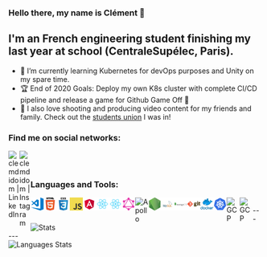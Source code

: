### Hello there, my name is Clément 🤗

## I'm an French engineering student finishing my last year at school (CentraleSupélec, Paris).

- 🌱 I’m currently learning Kubernetes for devOps purposes and Unity on my spare time.
- 🏆 End of 2020 Goals: Deploy my own K8s cluster with complete CI/CD pipeline and release a game for Github Game Off 👾
- 🎥 I also love shooting and producing video content for my friends and family. Check out the [students union][hyris] I was in!

### Find me on social networks:

[<img align="left" alt="clemdidom | LinkedIn" width="22px" src="https://cdn.jsdelivr.net/npm/simple-icons@v3/icons/linkedin.svg" />][linkedin]
[<img align="left" alt="clemdidom | Instagram" width="22px" src="https://cdn.jsdelivr.net/npm/simple-icons@v3/icons/instagram.svg" />][instagram]

<br />

<!--START_SECTION:activity-->

<br />

### Languages and Tools:

<img align="left" alt="Visual Studio Code" width="26px" src="https://raw.githubusercontent.com/github/explore/80688e429a7d4ef2fca1e82350fe8e3517d3494d/topics/visual-studio-code/visual-studio-code.png" />
<img align="left" alt="HTML5" width="26px" src="https://raw.githubusercontent.com/github/explore/80688e429a7d4ef2fca1e82350fe8e3517d3494d/topics/html/html.png" />
<img align="left" alt="CSS3" width="26px" src="https://raw.githubusercontent.com/github/explore/80688e429a7d4ef2fca1e82350fe8e3517d3494d/topics/css/css.png" />
<img align="left" alt="JavaScript" width="26px" src="https://raw.githubusercontent.com/github/explore/80688e429a7d4ef2fca1e82350fe8e3517d3494d/topics/javascript/javascript.png" />
<img align="left" alt="Angular" width="26px" src="https://raw.githubusercontent.com/github/explore/80688e429a7d4ef2fca1e82350fe8e3517d3494d/topics/angular/angular.png" />
<img align="left" alt="React" width="26px" src="https://raw.githubusercontent.com/github/explore/80688e429a7d4ef2fca1e82350fe8e3517d3494d/topics/react/react.png" />
<img align="left" alt="React-Native" width="26px" src="https://raw.githubusercontent.com/github/explore/80688e429a7d4ef2fca1e82350fe8e3517d3494d/topics/react-native/react-native.png" />
<img align="left" alt="GraphQL" width="26px" src="https://raw.githubusercontent.com/github/explore/80688e429a7d4ef2fca1e82350fe8e3517d3494d/topics/graphql/graphql.png" />
<img align="left" alt="Apollo" width="26px" src="https://avatars2.githubusercontent.com/u/17189275?s=200&v=4" />
<img align="left" alt="Node.js" width="26px" src="https://raw.githubusercontent.com/github/explore/80688e429a7d4ef2fca1e82350fe8e3517d3494d/topics/nodejs/nodejs.png" />
<img align="left" alt="MySQL" width="26px" src="https://raw.githubusercontent.com/github/explore/80688e429a7d4ef2fca1e82350fe8e3517d3494d/topics/mysql/mysql.png" />
<img align="left" alt="MongoDB" width="26px" src="https://raw.githubusercontent.com/github/explore/80688e429a7d4ef2fca1e82350fe8e3517d3494d/topics/mongodb/mongodb.png" />
<img align="left" alt="Git" width="26px" src="https://raw.githubusercontent.com/github/explore/80688e429a7d4ef2fca1e82350fe8e3517d3494d/topics/git/git.png" />
<img align="left" alt="Docker" width="26px" src="https://raw.githubusercontent.com/github/explore/80688e429a7d4ef2fca1e82350fe8e3517d3494d/topics/docker/docker.png" />
<img align="left" alt="Kubernetes" width="26px" src="https://raw.githubusercontent.com/github/explore/80688e429a7d4ef2fca1e82350fe8e3517d3494d/topics/kubernetes/kubernetes.png" />
<img align="left" alt="GCP" width="26px" src="https://cdn.jsdelivr.net/npm/simple-icons@v3/icons/googlecloud.svg" />
<img align="left" alt="GCP" width="26px" src="https://cdn.jsdelivr.net/npm/simple-icons@v3/icons/amazonaws.svg" />

<br />
---
<br />

<img align="left" alt="Stats" src="https://github-readme-stats.vercel.app/api?username=Clemsazert&show_icons=true&hide_border=true&count_private=true&theme=tokyonight" />

<br />
---
<br />

<img align="left" alt="Languages Stats" src="https://github-readme-stats.vercel.app/api/top-langs/?username=Clemsazert&layout=compact" />

<br />


[hyris]: http://hyris.tv
[instagram]: https://www.instagram.com/gifrlockdown
[linkedin]: https://linkedin.com/in/clément-di-domenico-79a33614a